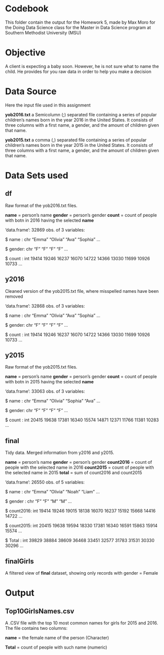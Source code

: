 Codebook
========

This folder contain the output for the Homework 5, made by Max Moro for
the Doing Data Science class for the Master in Data Science program at
Southern Methodist University (MSU)

Objective
=========

A client is expecting a baby soon. However, he is not sure what to name
the child. He provides for you raw data in order to help you make a
decision

Data Source
===========

Here the input file used in this assignment

**yob2016.txt** a Semicolumn (;) separated file containing a series of
popular children’s names born in the year 2016 in the United States. It
consists of three columns with a first name, a gender, and the amount of
children given that name.

**yob2015.txt** a comma (,) separated file containing a series of
popular children’s names born in the year 2015 in the United States. It
consists of three columns with a first name, a gender, and the amount of
children given that name.

Data Sets used
==============

df
--

Raw format of the yob2016.txt files.

**name** = person’s name **gender** = person’s gender **count** = count
of people with botn in 2016 having the selected **name**

‘data.frame’: 32869 obs. of 3 variables:

$ name : chr “Emma” “Olivia” “Ava” “Sophia” …

$ gender: chr “F” “F” “F” “F” …

$ count : int 19414 19246 16237 16070 14722 14366 13030 11699 10926
10733 …

y2016
-----

Cleaned version of the yob2015.txt file, where misspelled names have
been removed

‘data.frame’: 32868 obs. of 3 variables:

$ name : chr “Emma” “Olivia” “Ava” “Sophia” …

$ gender: chr “F” “F” “F” “F” …

$ count : int 19414 19246 16237 16070 14722 14366 13030 11699 10926
10733 …

y2015
-----

Raw format of the yob2015.txt files.

**name** = person’s name **gender** = person’s gender **count** = count
of people with botn in 2015 having the selected **name**

‘data.frame’: 33063 obs. of 3 variables:

$ name : chr “Emma” “Olivia” “Sophia” “Ava” …

$ gender: chr “F” “F” “F” “F” …

$ count : int 20415 19638 17381 16340 15574 14871 12371 11766 11381
10283 …

final
-----

Tidy data. Merged information from y2016 and y2015.

**name** = person’s name **gender** = person’s gender **count2016** =
count of people with the selected name in 2016 **count2015** = count of
people with the selected name in 2015 **total** = sum of count2016 and
count2015

‘data.frame’: 26550 obs. of 5 variables:

$ name : chr “Emma” “Olivia” “Noah” “Liam” …

$ gender : chr “F” “F” “M” “M” …

$ count2016: int 19414 19246 19015 18138 16070 16237 15192 15668 14416
14722 …

$ count2015: int 20415 19638 19594 18330 17381 16340 16591 15863 15914
15574 …

$ Total : int 39829 38884 38609 36468 33451 32577 31783 31531 30330
30296 …

finalGirls
----------

A filtered view of **final** dataset, showing only records with gender =
Female

Output
======

Top10GirlsNames.csv
-------------------

A .CSV file with the top 10 most common names for girls for 2015 and
2016. The file contains two columns:

**name** = the female name of the person (Character)

**Total** = count of people with such name (numeric)
